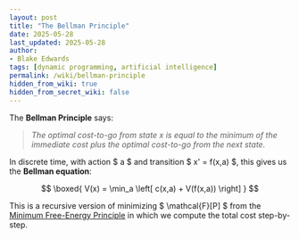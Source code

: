 ```yaml
---
layout: post
title: "The Bellman Principle"
date: 2025-05-28
last_updated: 2025-05-28
author:
- Blake Edwards
tags: [dynamic programming, artificial intelligence]
permalink: /wiki/bellman-principle
hidden_from_wiki: true
hidden_from_secret_wiki: false
---
```


The **Bellman Principle** says:

> _The optimal cost-to-go from state $x$ is equal to the minimum of the immediate cost plus the optimal cost-to-go from the next state._

In discrete time, with action $ a $ and transition $ x' = f(x,a) $, this gives us the **Bellman equation**:

$$
\boxed{
V(x) = \min_a \left[ c(x,a) + V(f(x,a)) \right]
}
$$

This is a recursive version of minimizing $ \mathcal{F}[P] $ from the <a href="/wiki/minimum-free-energy-principle">Minimum Free-Energy Principle</a> in which we compute the total cost step-by-step.

